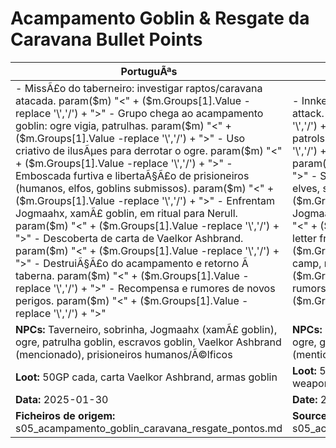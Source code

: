 ﻿# Acampamento Goblin & Resgate da Caravana  Bullet Points

| PortuguÃªs                                                                                                                                                                                                                                                                                                                                                                                                                                                                             | English                                                                                                                                                                                                                                                                                                                                                                                                                     |
| ------------------------------------------------------------------------------------------------------------------------------------------------------------------------------------------------------------------------------------------------------------------------------------------------------------------------------------------------------------------------------------------------------------------------------------------------------------------------------------- | --------------------------------------------------------------------------------------------------------------------------------------------------------------------------------------------------------------------------------------------------------------------------------------------------------------------------------------------------------------------------------------------------------------------------- |
| - MissÃ£o do taberneiro: investigar raptos/caravana atacada. param($m) "<" + ($m.Groups[1].Value -replace '\\','/') + ">" - Grupo chega ao acampamento goblin: ogre vigia, patrulhas. param($m) "<" + ($m.Groups[1].Value -replace '\\','/') + ">" - Uso criativo de ilusÃµes para derrotar o ogre. param($m) "<" + ($m.Groups[1].Value -replace '\\','/') + ">" - Emboscada furtiva e libertaÃ§Ã£o de prisioneiros (humanos, elfos, goblins submissos). param($m) "<" + ($m.Groups[1].Value -replace '\\','/') + ">" - Enfrentam Jogmaahx, xamÃ£ goblin, em ritual para Nerull. param($m) "<" + ($m.Groups[1].Value -replace '\\','/') + ">" - Descoberta de carta de Vaelkor Ashbrand. param($m) "<" + ($m.Groups[1].Value -replace '\\','/') + ">" - DestruiÃ§Ã£o do acampamento e retorno Ã  taberna. param($m) "<" + ($m.Groups[1].Value -replace '\\','/') + ">" - Recompensa e rumores de novos perigos. param($m) "<" + ($m.Groups[1].Value -replace '\\','/') + ">"  | - Innkeepers quest: investigate kidnappings/caravan attack. param($m) "<" + ($m.Groups[1].Value -replace '\\','/') + ">" - Group finds goblin camp: ogre watchman, patrols. param($m) "<" + ($m.Groups[1].Value -replace '\\','/') + ">" - Creative illusions to defeat ogre. param($m) "<" + ($m.Groups[1].Value -replace '\\','/') + ">" - Stealth ambush and rescue of prisoners (humans, elves, submissive goblins). param($m) "<" + ($m.Groups[1].Value -replace '\\','/') + ">" - Face Jogmaahx, goblin shaman, in ritual to Nerull. param($m) "<" + ($m.Groups[1].Value -replace '\\','/') + ">" - Find letter from Vaelkor Ashbrand. param($m) "<" + ($m.Groups[1].Value -replace '\\','/') + ">" - Destroy camp, return to tavern. param($m) "<" + ($m.Groups[1].Value -replace '\\','/') + ">" - Reward and rumors of new dangers. param($m) "<" + ($m.Groups[1].Value -replace '\\','/') + ">"  |
| **NPCs:** Taverneiro, sobrinha, Jogmaahx (xamÃ£ goblin), ogre, patrulha goblin, escravos goblin, Vaelkor Ashbrand (mencionado), prisioneiros humanos/Ã©lficos                                                                                                                                                                                                                                                                                                                           | **NPCs:** Innkeeper, niece, Jogmaahx (goblin shaman), ogre, goblin patrol, goblin slaves, Vaelkor Ashbrand (mentioned), human/elven prisoners                                                                                                                                                                                                                                                                               |
| **Loot:** 50GP cada, carta Vaelkor Ashbrand, armas goblin                                                                                                                                                                                                                                                                                                                                                                                                                             | **Loot:** 50GP each, Vaelkor Ashbrands letter, goblin weapons                                                                                                                                                                                                                                                                                                                                                              |
| **Data:** 2025-01-30                                                                                                                                                                                                                                                                                                                                                                                                                                                                  | **Date:** 2025-01-30                                                                                                                                                                                                                                                                                                                                                                                                        |
| **Ficheiros de origem:** s05_acampamento_goblin_caravana_resgate_pontos.md                                                                                                                                                                                                                                                                                                                                                                                                            | **Source files:** s05_acampamento_goblin_caravana_resgate_pontos.md                                                                                                                                                                                                                                                                                                                                                         |

























